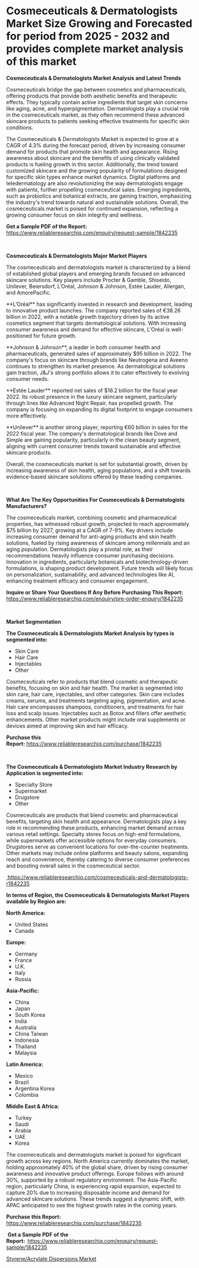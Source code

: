<p><h1>Cosmeceuticals & Dermatologists Market Size Growing and Forecasted for period from 2025 - 2032 and provides complete market analysis of this market</h1></p><p><strong>Cosmeceuticals & Dermatologists Market Analysis and Latest Trends</strong></p>
<p><p>Cosmeceuticals bridge the gap between cosmetics and pharmaceuticals, offering products that provide both aesthetic benefits and therapeutic effects. They typically contain active ingredients that target skin concerns like aging, acne, and hyperpigmentation. Dermatologists play a crucial role in the cosmeceuticals market, as they often recommend these advanced skincare products to patients seeking effective treatments for specific skin conditions. </p><p>The Cosmeceuticals & Dermatologists Market is expected to grow at a CAGR of 4.3% during the forecast period, driven by increasing consumer demand for products that promote skin health and appearance. Rising awareness about skincare and the benefits of using clinically validated products is fueling growth in this sector. Additionally, the trend toward customized skincare and the growing popularity of formulations designed for specific skin types enhance market dynamics. Digital platforms and teledermatology are also revolutionizing the way dermatologists engage with patients, further propelling cosmeceutical sales. Emerging ingredients, such as probiotics and botanical extracts, are gaining traction, emphasizing the industry's trend towards natural and sustainable solutions. Overall, the cosmeceuticals market is poised for continued expansion, reflecting a growing consumer focus on skin integrity and wellness.</p></p>
<p><strong>Get a Sample PDF of the Report:&nbsp;</strong> <a href="https://www.reliableresearchiq.com/enquiry/request-sample/1842235?utm_campaign=3500&utm_medium=2&utm_source=Github&utm_content=ia&utm_term=26032025&utm_id=cosmeceuticals-dermatologists">https://www.reliableresearchiq.com/enquiry/request-sample/1842235</a></p>
<p>&nbsp;</p>
<p><strong>Cosmeceuticals & Dermatologists Major Market Players</strong></p>
<p><p>The cosmeceuticals and dermatologists market is characterized by a blend of established global players and emerging brands focused on advanced skincare solutions. Key players include Procter & Gamble, Shiseido, Unilever, Beiersdorf, L’Oréal, Johnson & Johnson, Estée Lauder, Allergan, and AmorePacific.</p><p>**L’Oréal** has significantly invested in research and development, leading to innovative product launches. The company reported sales of €38.26 billion in 2022, with a notable growth trajectory driven by its active cosmetics segment that targets dermatological solutions. With increasing consumer awareness and demand for effective skincare, L'Oréal is well-positioned for future growth.</p><p>**Johnson & Johnson**, a leader in both consumer health and pharmaceuticals, generated sales of approximately $95 billion in 2022. The company's focus on skincare through brands like Neutrogena and Aveeno continues to strengthen its market presence. As dermatological solutions gain traction, J&J's strong portfolio allows it to cater effectively to evolving consumer needs.</p><p>**Estée Lauder** reported net sales of $16.2 billion for the fiscal year 2022. Its robust presence in the luxury skincare segment, particularly through lines like Advanced Night Repair, has propelled growth. The company is focusing on expanding its digital footprint to engage consumers more effectively.</p><p>**Unilever** is another strong player, reporting €60 billion in sales for the 2022 fiscal year. The company's dermatological brands like Dove and Simple are gaining popularity, particularly in the clean beauty segment, aligning with current consumer trends toward sustainable and effective skincare products.</p><p>Overall, the cosmeceuticals market is set for substantial growth, driven by increasing awareness of skin health, aging populations, and a shift towards evidence-based skincare solutions offered by these leading companies.</p></p>
<p>&nbsp;</p>
<p><strong>What Are The Key Opportunities For Cosmeceuticals & Dermatologists Manufacturers?</strong></p>
<p><p>The cosmeceuticals market, combining cosmetic and pharmaceutical properties, has witnessed robust growth, projected to reach approximately $75 billion by 2027, growing at a CAGR of 7-9%. Key drivers include increasing consumer demand for anti-aging products and skin health solutions, fueled by rising awareness of skincare among millennials and an aging population. Dermatologists play a pivotal role, as their recommendations heavily influence consumer purchasing decisions. Innovation in ingredients, particularly botanicals and biotechnology-driven formulations, is shaping product development. Future trends will likely focus on personalization, sustainability, and advanced technologies like AI, enhancing treatment efficacy and consumer engagement.</p></p>
<p><strong>Inquire or Share Your Questions If Any Before Purchasing This Report:</strong> <a href="https://www.reliableresearchiq.com/enquiry/pre-order-enquiry/1842235?utm_campaign=3500&utm_medium=2&utm_source=Github&utm_content=ia&utm_term=26032025&utm_id=cosmeceuticals-dermatologists">https://www.reliableresearchiq.com/enquiry/pre-order-enquiry/1842235</a></p>
<p>&nbsp;</p>
<p><strong>Market Segmentation</strong></p>
<p><strong>The Cosmeceuticals & Dermatologists Market Analysis by types is segmented into:</strong></p>
<p><ul><li>Skin Care</li><li>Hair Care</li><li>Injectables</li><li>Other</li></ul></p>
<p><p>Cosmeceuticals refer to products that blend cosmetic and therapeutic benefits, focusing on skin and hair health. The market is segmented into skin care, hair care, injectables, and other categories. Skin care includes creams, serums, and treatments targeting aging, pigmentation, and acne. Hair care encompasses shampoos, conditioners, and treatments for hair loss and scalp issues. Injectables such as Botox and fillers offer aesthetic enhancements. Other market products might include oral supplements or devices aimed at improving skin and hair efficacy.</p></p>
<p><strong>Purchase this Report:&nbsp;</strong><a href="https://www.reliableresearchiq.com/purchase/1842235?utm_campaign=3500&utm_medium=2&utm_source=Github&utm_content=ia&utm_term=26032025&utm_id=cosmeceuticals-dermatologists">https://www.reliableresearchiq.com/purchase/1842235</a></p>
<p>&nbsp;</p>
<p><strong>The Cosmeceuticals & Dermatologists Market Industry Research by Application is segmented into:</strong></p>
<p><ul><li>Specialty Store</li><li>Supermarket</li><li>Drugstore</li><li>Other</li></ul></p>
<p><p>Cosmeceuticals are products that blend cosmetic and pharmaceutical benefits, targeting skin health and appearance. Dermatologists play a key role in recommending these products, enhancing market demand across various retail settings. Specialty stores focus on high-end formulations, while supermarkets offer accessible options for everyday consumers. Drugstores serve as convenient locations for over-the-counter treatments. Other markets may include online platforms and beauty salons, expanding reach and convenience, thereby catering to diverse consumer preferences and boosting overall sales in the cosmeceutical sector.</p></p>
<p><a href="https://www.reliableresearchiq.com/cosmeceuticals-and-dermatologists-r1842235?utm_campaign=3500&utm_medium=2&utm_source=Github&utm_content=ia&utm_term=26032025&utm_id=cosmeceuticals-dermatologists">&nbsp;https://www.reliableresearchiq.com/cosmeceuticals-and-dermatologists-r1842235</a></p>
<p><strong>In terms of Region, the Cosmeceuticals & Dermatologists Market Players available by Region are:</strong></p>
<p>
    <p> <strong> North America: </strong>
        <ul>
            <li>United States</li>
            <li>Canada</li>
        </ul>
        </p> 
    <p> <strong> Europe: </strong>
        <ul>
            <li>Germany</li>
            <li>France</li>
            <li>U.K.</li>
            <li>Italy</li>
            <li>Russia</li>
        </ul>
        </p> 
    <p> <strong> Asia-Pacific: </strong>
        <ul>
            <li>China</li>
            <li>Japan</li>
            <li>South Korea</li>
            <li>India</li>
            <li>Australia</li>
            <li>China Taiwan</li>
            <li>Indonesia</li>
            <li>Thailand</li>
            <li>Malaysia</li>
        </ul>
        </p> 
    <p> <strong> Latin America: </strong>
        <ul>
            <li>Mexico</li>
            <li>Brazil</li>
            <li>Argentina Korea</li>
            <li>Colombia</li>
        </ul>
        </p> 
    <p> <strong> Middle East & Africa: </strong>
        <ul>
            <li>Turkey</li>
            <li>Saudi</li>
            <li>Arabia</li>
            <li>UAE</li>
            <li>Korea</li>
        </ul>
    </p>
    </p>
<p><p>The cosmeceuticals and dermatologists market is poised for significant growth across key regions. North America currently dominates the market, holding approximately 40% of the global share, driven by rising consumer awareness and innovative product offerings. Europe follows with around 30%, supported by a robust regulatory environment. The Asia-Pacific region, particularly China, is experiencing rapid expansion, expected to capture 20% due to increasing disposable income and demand for advanced skincare solutions. These trends suggest a dynamic shift, with APAC anticipated to see the highest growth rates in the coming years.</p></p>
<p><strong>Purchase this Report: </strong><a href="https://www.reliableresearchiq.com/purchase/1842235?utm_campaign=3500&utm_medium=2&utm_source=Github&utm_content=ia&utm_term=26032025&utm_id=cosmeceuticals-dermatologists">https://www.reliableresearchiq.com/purchase/1842235</a></p>
<p>&nbsp;<strong>Get a Sample PDF of the Report:&nbsp;&nbsp;</strong><a href="https://www.reliableresearchiq.com/enquiry/request-sample/1842235?utm_campaign=3500&utm_medium=2&utm_source=Github&utm_content=ia&utm_term=26032025&utm_id=cosmeceuticals-dermatologists">https://www.reliableresearchiq.com/enquiry/request-sample/1842235</a></p>
<p><strong></strong></p>
<p><p><a href="https://github.com/oeungcolesh0/Market-Research-Report-List-1/blob/main/styreneacrylate-dispersions-market.md?utm_campaign=3500&utm_medium=2&utm_source=Github&utm_content=ia&utm_term=26032025&utm_id=cosmeceuticals-dermatologists">Styrene/Acrylate Dispersions Market</a></p></p>